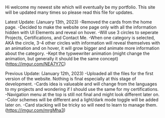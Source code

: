 Hi welcome my newest site which will eventually be my portfolio. This site will be updated many times so please read this file for updates.

Latest Update: (January 13th, 2023)
-Removed the cards from the home page.
-Decided to make the website one page only with all the information hidden with UI Elements and reveal on hover.
-Will use 3 circles to seperate Projects, Certifications, and Contact Me.
-When one category is selected, AKA the circle, 3-4 other circles with information will reveal themselves with an animation and on hover, it will grow bigger and animate more information about the category.
-Kept the typwewriter animation (might change the animation, but generally it should be the same concept)
(https://imgur.com/NEA7Y7C)

Previous Update: (January 12th, 2023)
-Uploaded all the files for the first version of the website. Nothing is final especially at this stage of development.
-Cards idea is valueable and will change from the languages to my projects and wondering if I should use the same for my certifications.
-Navigation menu at the top is still not final and might look different later on.
-Color schemes will be different and a light/dark mode toggle will be added later on.
-Card stacking will be tricky so will need to learn to manage them.
(https://imgur.com/mrgMha3)
